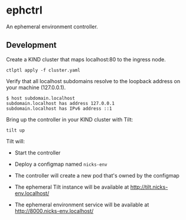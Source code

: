 # ephctrl

An ephemeral environment controller.

## Development

Create a KIND cluster that maps localhost:80 to the ingress node.

```
ctlptl apply -f cluster.yaml
```

Verify that all localhost subdomains resolve to the loopback address on your machine (127.0.0.1).

```
$ host subdomain.localhost
subdomain.localhost has address 127.0.0.1
subdomain.localhost has IPv6 address ::1
```

Bring up the controller in your KIND cluster with Tilt:

```
tilt up
```

Tilt will:

- Start the controller

- Deploy a configmap named `nicks-env`

- The controller will create a new pod that's owned by the configmap

- The ephemeral Tilt instance will be available at http://tilt.nicks-env.localhost/

- The ephemeral environment service will be available at http://8000.nicks-env.localhost/
